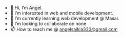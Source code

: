 - 👋 Hi, I’m Angel.
- 👀 I’m interested in web and mobile development.
- 🌱 I’m currently learning web development @ Masai.
- 💞️ I’m looking to collaborate on none
- 📫 How to reach me @ angelsaikia333@gmail.com 

<!---
Dhunu/Dhunu is a ✨ special ✨ repository because its `README.md` (this file) appears on your GitHub profile.
You can click the Preview link to take a look at your changes.
--->
